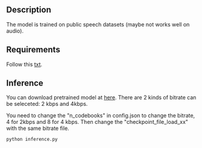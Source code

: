 ## Description
The model is trained on public speech datasets (maybe not works well on audio).

## Requirements
Follow this [txt](https://github.com/redmist328/APNet2/blob/main/requirements.txt).

## Inference
You can download pretrained model at [here](http://home.ustc.edu.cn/~redmist/codec/). There are 2 kinds of bitrate can be seleceted: 2 kbps and 4kbps.

You need to change the "n_codebooks" in config.json to change the bitrate, 4 for 2kbps and 8 for 4 kbps. Then change the "checkpoint_file_load_xx" with the same bitrate file.
```
python inference.py
```
